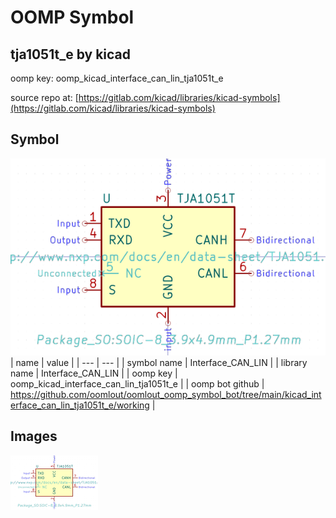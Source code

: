 # OOMP Symbol  
## tja1051t_e  by kicad  
  
oomp key: oomp_kicad_interface_can_lin_tja1051t_e  
  
source repo at: [https://gitlab.com/kicad/libraries/kicad-symbols](https://gitlab.com/kicad/libraries/kicad-symbols)  
## Symbol  
  
[![working.png](working_600.png)](working.png)  
| name | value | 
| --- | --- | 
| symbol name | Interface_CAN_LIN | 
| library name | Interface_CAN_LIN | 
| oomp key | oomp_kicad_interface_can_lin_tja1051t_e | 
| oomp bot github | https://github.com/oomlout/oomlout_oomp_symbol_bot/tree/main/kicad_interface_can_lin_tja1051t_e/working | 
## Images  
  
[![working.png](working_140.png)](working.png)  

